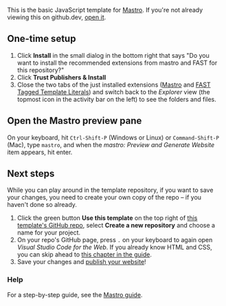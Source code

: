 This is the basic JavaScript template for [Mastro](https://mastrojs.github.io). If you're not already viewing this on github.dev, [open it](https://github.dev/mastrojs/template-basic).

## One-time setup

1. Click **Install** in the small dialog in the bottom right that says "Do you want to install the recommended extensions from mastro and FAST for this repository?"
2. Click **Trust Publishers & Install**
3. Close the two tabs of the just installed extensions ([Mastro](https://marketplace.visualstudio.com/items?itemName=mastro.mastro-vscode-extension) and [FAST Tagged Template Literals](https://marketplace.visualstudio.com/items?itemName=ms-fast.fast-tagged-templates)) and switch back to the _Explorer_ view (the topmost icon in the activity bar on the left) to see the folders and files.


## Open the Mastro preview pane

On your keyboard, hit `Ctrl-Shift-P` (Windows or Linux) or `Command-Shift-P` (Mac), type `mastro`, and when the _mastro: Preview and Generate Website_ item appears, hit enter.


## Next steps

While you can play around in the template repository, if you want to save your changes, you need to create your own copy of the repo – if you haven't done so already.

1. Click the green button **Use this template** on the top right of [this template's GitHub repo](https://github.com/mastrojs/template-basic), select **Create a new repository** and choose a name for your project.
2. On your repo's GitHub page, press `.` on your keyboard to again open _Visual Studio Code for the Web_. If you already know HTML and CSS, you can skip ahead to [this chapter in the guide](https://mastrojs.github.io/guide/server-side-components-and-routing/).
3. Save your changes and [publish your website](https://mastrojs.github.io/guide/publish-website/)!


### Help

For a step-by-step guide, see the [Mastro guide](https://mastrojs.github.io/guide/).
